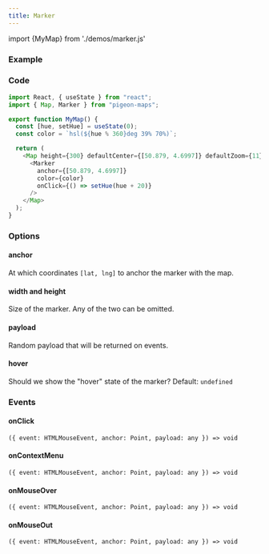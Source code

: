 ```yaml
---
title: Marker
---
```



import {MyMap} from './demos/marker.js' 

### Example

<MyMap />

### Code

```js
import React, { useState } from "react";
import { Map, Marker } from "pigeon-maps";

export function MyMap() {
  const [hue, setHue] = useState(0);
  const color = `hsl(${hue % 360}deg 39% 70%)`;

  return (
    <Map height={300} defaultCenter={[50.879, 4.6997]} defaultZoom={11}>
      <Marker 
        anchor={[50.879, 4.6997]} 
        color={color} 
        onClick={() => setHue(hue + 20)} 
      />
    </Map>
  );
}
```

### Options

#### anchor
At which coordinates `[lat, lng]` to anchor the marker with the map.

#### width and height
Size of the marker. Any of the two can be omitted.

#### payload
Random payload that will be returned on events.

#### hover
Should we show the "hover" state of the marker? Default: `undefined`

### Events

#### onClick
`({ event: HTMLMouseEvent, anchor: Point, payload: any }) => void`

#### onContextMenu
`({ event: HTMLMouseEvent, anchor: Point, payload: any }) => void`

#### onMouseOver
`({ event: HTMLMouseEvent, anchor: Point, payload: any }) => void`

#### onMouseOut
`({ event: HTMLMouseEvent, anchor: Point, payload: any }) => void`
